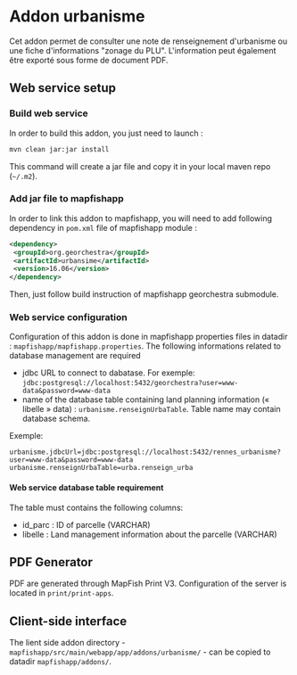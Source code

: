 # Addon urbanisme

Cet addon permet de consulter une note de renseignement d'urbanisme ou une fiche d'informations
"zonage du PLU". L'information peut également être exporté sous forme de document PDF.

## Web service setup

### Build web service

 In order to build this addon, you just need to launch :

 ```bash
mvn clean jar:jar install
 ```
 This command will create a jar file and copy it in your local maven repo (`~/.m2`).

### Add jar file to mapfishapp

 In order to link this addon to mapfishapp, you will need to add following dependency in `pom.xml` file of mapfishapp
 module :

 ```xml
<dependency>
  <groupId>org.georchestra</groupId>
  <artifactId>urbansime</artifactId>
  <version>16.06</version>
</dependency>
 ```
 Then, just follow build instruction of mapfishapp georchestra submodule.


### Web service configuration

Configuration of this addon is done in mapfishapp properties files in datadir : `mapfishapp/mapfishapp.properties`.
The following informations related to database management are required

* jdbc URL to connect to dabatase. For exemple: `jdbc:postgresql://localhost:5432/georchestra?user=www-data&password=www-data`
* name of the database table containing land planning information (« libelle » data) : `urbanisme.renseignUrbaTable`.
 Table name may contain database schema.


Exemple:

```
urbanisme.jdbcUrl=jdbc:postgresql://localhost:5432/rennes_urbanisme?user=www-data&password=www-data
urbanisme.renseignUrbaTable=urba.renseign_urba

```

#### Web service database table requirement

The table must contains the following columns:
* id_parc : ID of parcelle (VARCHAR)
* libelle : Land management information about the parcelle (VARCHAR)


## PDF Generator

PDF are generated through MapFish Print V3. Configuration of the server is located in
`print/print-apps`.

## Client-side interface

The lient side addon directory - `mapfishapp/src/main/webapp/app/addons/urbanisme/` -
can be copied to datadir `mapfishapp/addons/`.

